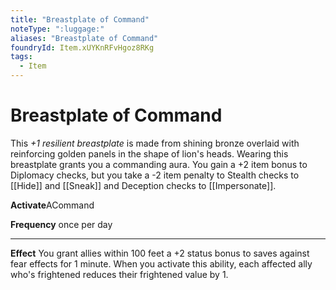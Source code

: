 ```yaml
---
title: "Breastplate of Command"
noteType: ":luggage:"
aliases: "Breastplate of Command"
foundryId: Item.xUYKnRFvHgoz8RKg
tags:
  - Item
---
```


# Breastplate of Command

This _+1 resilient breastplate_ is made from shining bronze overlaid with reinforcing golden panels in the shape of lion's heads. Wearing this breastplate grants you a commanding aura. You gain a +2 item bonus to Diplomacy checks, but you take a -2 item penalty to Stealth checks to [[Hide]] and [[Sneak]] and Deception checks to [[Impersonate]].

**Activate**ACommand

**Frequency** once per day

* * *

**Effect** You grant allies within 100 feet a +2 status bonus to saves against fear effects for 1 minute. When you activate this ability, each affected ally who's frightened reduces their frightened value by 1.


